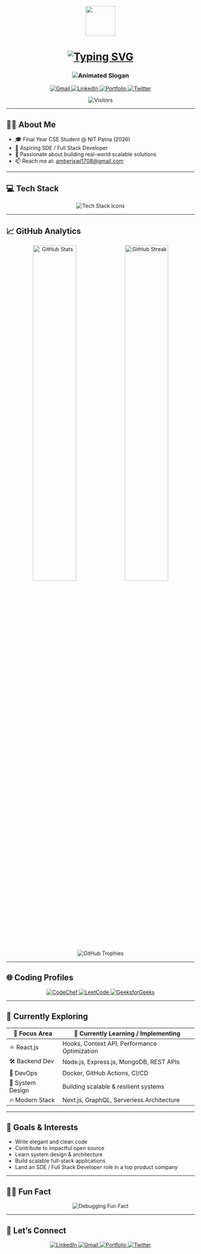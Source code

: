 <!-- PROFILE HEADER -->
<p align="center">
  <img src="https://media.giphy.com/media/L8K62iTDkzGX6/giphy.gif" width="80" />
</p>

<h1 align="center">
  <a href="https://amberjaiswal-portfolio.netlify.app/" target="_blank" rel="noopener noreferrer">
    <img src="https://readme-typing-svg.herokuapp.com/?font=Fira+Code&weight=800&size=37&pause=1000&color=36BCF7&center=true&vCenter=true&multiline=true&width=750&height=60&lines=Hi+%F0%9F%91%8B%2C+I'm+Amber+Jaiswal" alt="Typing SVG" />
  </a>
</h1>

<h3 align="center">
  <img src="https://readme-typing-svg.herokuapp.com?font=Fira+Code&duration=2500&pause=500&color=0FFF95&center=true&repeat=true&multiline=true&width=730&lines=Code+with+Vision.+Build+with+Passion.;Shaping+Tomorrow+with+Logic+%26+Creativity.💡💻" alt="Animated Slogan" />
</h3>

<!-- SOCIAL LINKS -->
<p align="center">
  <a href="mailto:amberjswl1708@gmail.com">
    <img src="https://img.shields.io/badge/Gmail-D14836?style=for-the-badge&logo=gmail&logoColor=white" alt="Gmail" />
  </a>
  <a href="https://www.linkedin.com/in/amber-jaiswal-199a81279/">
    <img src="https://img.shields.io/badge/LinkedIn-0A66C2?style=for-the-badge&logo=linkedin&logoColor=white" alt="LinkedIn" />
  </a>
  <a href="https://amberjaiswal-portfolio.netlify.app/">
    <img src="https://img.shields.io/badge/Portfolio-18A303?style=for-the-badge&logo=firefox-browser&logoColor=white" alt="Portfolio" />
  </a>
  <a href="https://x.com/jaiswalamber17">
    <img src="https://img.shields.io/badge/Twitter-1DA1F2?style=for-the-badge&logo=x&logoColor=white" alt="Twitter" />
  </a>
</p>

<p align="center">
  <img src="https://visitor-badge.laobi.icu/badge?page_id=amberjaiswalgit17&right_color=36BCF7&left_color=000000" alt="Visitors" />
</p>

---

## 🧑‍💻 About Me

- 🎓 Final Year CSE Student @ NIT Patna (2026)
- 💼 Aspiring SDE / Full Stack Developer
- 🚀 Passionate about building real-world scalable solutions
- 📫 Reach me at: amberjswl1708@gmail.com

---

## 💻 Tech Stack

<p align="center">
  <img src="https://skillicons.dev/icons?i=java,html,css,js,react,bootstrap,mysql,mongodb,nodejs,vscode,github,intellij" alt="Tech Stack Icons" />
</p>

---

## 📈 GitHub Analytics

<p align="center">
  <img src="https://github-readme-stats.vercel.app/api?username=amberjaiswalgit17&show_icons=true&theme=tokyonight" width="48%" alt="GitHub Stats" />
  <img src="https://github-readme-streak-stats.herokuapp.com?user=amberjaiswalgit17&theme=tokyonight" width="48%" alt="GitHub Streak" />
</p>

<p align="center">
  <img src="https://github-profile-trophy.vercel.app/?username=amberjaiswalgit17&theme=algolia&row=1&column=6" alt="GitHub Trophies" />
</p>

---

## 🌐 Coding Profiles

<p align="center">
  <a href="https://www.codechef.com/users/aj17_08" target="_blank">
    <img src="https://img.shields.io/badge/CodeChef-3%20Star-5b4638?style=for-the-badge&logo=codechef&logoColor=white" alt="CodeChef" />
  </a>
  <a href="https://leetcode.com/u/amberjaiswal_17/" target="_blank">
    <img src="https://img.shields.io/badge/LeetCode-amberjaiswal_17-F89F1B?style=for-the-badge&logo=leetcode&logoColor=white" alt="LeetCode" />
  </a>
  <a href="https://www.geeksforgeeks.org/user/amberjaiswal_17/" target="_blank">
    <img src="https://img.shields.io/badge/GeeksforGeeks-amberjaiswal_17-2f8d46?style=for-the-badge&logo=geeksforgeeks&logoColor=white" alt="GeeksforGeeks" />
  </a>
</p>

---

## 🚀 Currently Exploring

<table align="center">
  <thead>
    <tr>
      <th>🧠 Focus Area</th>
      <th>🚧 Currently Learning / Implementing</th>
    </tr>
  </thead>
  <tbody>
    <tr>
      <td>⚛️ React.js</td>
      <td>Hooks, Context API, Performance Optimization</td>
    </tr>
    <tr>
      <td>🛠️ Backend Dev</td>
      <td>Node.js, Express.js, MongoDB, REST APIs</td>
    </tr>
    <tr>
      <td>🐳 DevOps</td>
      <td>Docker, GitHub Actions, CI/CD</td>
    </tr>
    <tr>
      <td>🧠 System Design</td>
      <td>Building scalable & resilient systems</td>
    </tr>
    <tr>
      <td>🔥 Modern Stack</td>
      <td>Next.js, GraphQL, Serverless Architecture</td>
    </tr>
  </tbody>
</table>

---

## 🎯 Goals & Interests

- Write elegant and clean code  
- Contribute to impactful open source  
- Learn system design & architecture  
- Build scalable full-stack applications  
- Land an SDE / Full Stack Developer role in a top product company

---

## 🤹‍♂️ Fun Fact

<p align="center">
  <img src="https://readme-typing-svg.herokuapp.com?font=Fira+Code&pause=1500&width=600&lines=I+debug+like+a+detective+%F0%9F%95%B5%EF%B8%8F%E2%80%94follow+the+clues%2C+ask+the+right+questions+and+almost+always;catch+the+culprit+(often+a+missing+semicolon+%F0%9F%98%84)" alt="Debugging Fun Fact" />
</p>

---

## 🙌 Let’s Connect

<p align="center">
  <a href="https://www.linkedin.com/in/amber-jaiswal-199a81279/" target="_blank">
    <img src="https://img.shields.io/badge/LinkedIn-blue?style=for-the-badge&logo=linkedin&logoColor=white" alt="LinkedIn" />
  </a>
  <a href="mailto:amberjswl1708@gmail.com" target="_blank">
    <img src="https://img.shields.io/badge/Gmail-red?style=for-the-badge&logo=gmail&logoColor=white" alt="Gmail" />
  </a>
  <a href="https://amberjaiswal-portfolio.netlify.app/" target="_blank">
    <img src="https://img.shields.io/badge/Portfolio-green?style=for-the-badge&logo=firefox-browser&logoColor=white" alt="Portfolio" />
  </a>
  <a href="https://x.com/jaiswalamber17" target="_blank">
    <img src="https://img.shields.io/badge/Twitter-1DA1F2?style=for-the-badge&logo=x&logoColor=white" alt="Twitter" />
  </a>
</p>

<!-- End of README -->
